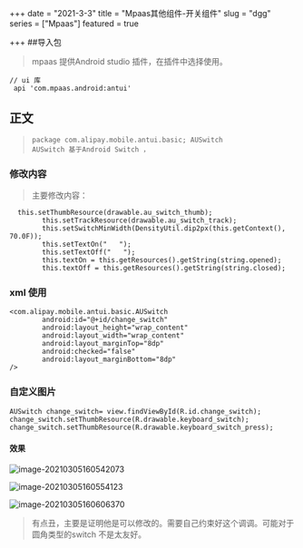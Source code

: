 +++
date = "2021-3-3"
title = "Mpaas其他组件-开关组件"
slug = "dgg"
series = ["Mpaas"]
featured = true

+++
##导入包
> mpaas 提供Android studio 插件，在插件中选择使用。
````aidl
// ui 库 
 api 'com.mpaas.android:antui'
````
## 正文

> ``` 
> package com.alipay.mobile.antui.basic; AUSwitch 
> AUSwitch 基于Android Switch ，
> ```

### 修改内容

> 主要修改内容：

````
  this.setThumbResource(drawable.au_switch_thumb);
        this.setTrackResource(drawable.au_switch_track);
        this.setSwitchMinWidth(DensityUtil.dip2px(this.getContext(), 70.0F));
        this.setTextOn("   ");
        this.setTextOff("   ");
        this.textOn = this.getResources().getString(string.opened);
        this.textOff = this.getResources().getString(string.closed);
````

### xml 使用

```
<com.alipay.mobile.antui.basic.AUSwitch
        android:id="@+id/change_switch"
        android:layout_height="wrap_content"
        android:layout_width="wrap_content"
        android:layout_marginTop="8dp"
        android:checked="false"
        android:layout_marginBottom="8dp"
/>
```

### 自定义图片

```
AUSwitch change_switch= view.findViewById(R.id.change_switch);
change_switch.setThumbResource(R.drawable.keyboard_switch);
change_switch.setThumbResource(R.drawable.keyboard_switch_press);
```

#### 效果

![image-20210305160542073](https://gitee.com/lalalaxiaowifi/pictures/raw/master/%20image/20210305160542.png)

![image-20210305160554123](https://gitee.com/lalalaxiaowifi/pictures/raw/master/%20image/20210305160554.png)

![image-20210305160606370](https://gitee.com/lalalaxiaowifi/pictures/raw/master/%20image/20210305160606.png)

> 有点丑，主要是证明他是可以修改的。需要自己约束好这个调调。可能对于圆角类型的switch 不是太友好。